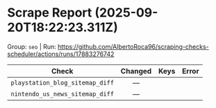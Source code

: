 # Scrape Report (2025-09-20T18:22:23.311Z)

Group: `seo`  |  Run: https://github.com/AlbertoRoca96/scraping-checks-scheduler/actions/runs/17883276742

| Check | Changed | Keys | Error |
|---|:---:|:--|:--|
| `playstation_blog_sitemap_diff` | — |  |  |
| `nintendo_us_news_sitemap_diff` | — |  |  |
